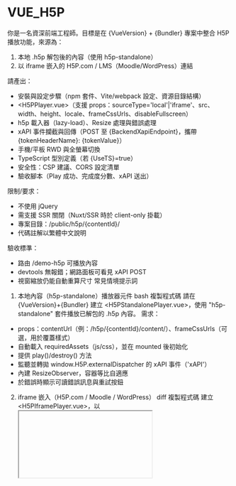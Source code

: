 # VUE_H5P
你是一名資深前端工程師。目標是在 {VueVersion} + {Bundler} 專案中整合 H5P 播放功能，來源為：
1) 本地 .h5p 解包後的內容（使用 h5p-standalone）
2) 以 iframe 嵌入的 H5P.com / LMS（Moodle/WordPress）連結

請產出：
- 安裝與設定步驟（npm 套件、Vite/webpack 設定、資源目錄結構）
- <H5PPlayer.vue>（支援 props：sourceType='local'|'iframe'、src、width、height、locale、frameCssUrls、disableFullscreen）
- h5p 載入器（lazy-load）、Resize 處理與錯誤處理
- xAPI 事件攔截與回傳（POST 至 {BackendXapiEndpoint}，攜帶 {tokenHeaderName}: {tokenValue}）
- 手機/平板 RWD 與全螢幕切換
- TypeScript 型別定義（若 {UseTS}=true）
- 安全性：CSP 建議、CORS 設定清單
- 驗收腳本（Play 成功、完成度分數、xAPI 送出）

限制/要求：
- 不使用 jQuery
- 需支援 SSR 關閉（Nuxt/SSR 時於 client-only 掛載）
- 專案目錄：/public/h5p/{contentId}/
- 代碼註解以繁體中文說明

驗收標準：
- 路由 /demo-h5p 可播放內容
- devtools 無報錯；網路面板可看見 xAPI POST
- 視窗縮放仍能自動重算尺寸
常見情境提示詞
1) 本地內容（h5p-standalone）播放器元件
bash
複製程式碼
請在 {VueVersion}+{Bundler} 建立 <H5PStandalonePlayer.vue>，使用 "h5p-standalone" 套件播放已解包的 .h5p 內容。
需求：
- props：contentUrl（例：/h5p/{contentId}/content/）、frameCssUrls（可選，用於覆蓋樣式）
- 自動載入 requiredAssets（js/css），並在 mounted 後初始化
- 提供 play()/destroy() 方法
- 監聽並轉拋 window.H5P.externalDispatcher 的 xAPI 事件（'xAPI'）
- 內建 ResizeObserver，容器等比自適應
- 於錯誤時顯示可讀錯誤訊息與重試按鈕
2) iframe 嵌入（H5P.com / Moodle / WordPress）
diff
複製程式碼
建立 <H5PIframePlayer.vue>，以 <iframe> 播放 H5P 內容：
- props：src、allowFullscreen（預設 true）
- 使用 postMessage 與內嵌內容協調高度（監聽 'resize' 類訊息）
- 暴露事件：onLoaded、onResized、onError
- 加入 IntersectionObserver，滾入可視區才載入（lazy）
- 加上 sandbox、referrerpolicy、allow 屬性最佳實務
3) xAPI 事件收集與後端回傳
pgsql
複製程式碼
製作 xAPI 事件服務（/services/xapi.ts）：
- 監聽 H5P.externalDispatcher.on('xAPI', handler)
- 解析 statement（actor/verb/object/result/context），補上 userId={CurrentUserId}、contentId、sessionId
- 以 fetch POST 到 {BackendXapiEndpoint}，headers: {'Content-Type':'application/json','{tokenHeaderName}':'{tokenValue}'}
- 提供重試與退避策略（3 次，500ms/1s/2s）
- 寫單元測試：成功/失敗/網路中斷
4) H5P Editor（前端可編輯）
diff
複製程式碼
在 {VueVersion} 專案加入 H5P Editor（h5p-editor-standalone 或對接後端）：
- <H5PEditor.vue>：可載入既有 content.json，允許編輯後匯出
- 產出保存流程：將變更後的 JSON/資產以 multipart/form-data 上傳 {BackendSaveEndpoint}
- 權限控制：僅 {AllowedRoles} 可見
- 加入 i18n（中文介面）
5) Nuxt 3 / SSR 相容
lua
複製程式碼
將 H5P 播放器封裝為 Nuxt 3 元件：
- 僅在 client-side 掛載（<client-only> 或 process.client 判斷）
- 動態 import('h5p-standalone')
- nuxt.config.ts：加入 CSP 與 asset 前綴設定
- 範例頁 /h5p/[[id]].vue
6) 手機/平板最佳化與全螢幕
diff
複製程式碼
為 H5P 播放容器添加 RWD 與全螢幕功能：
- 提供全螢幕按鈕（Fullscreen API），並在退出時恢復原尺寸
- touch 事件優化：避免滾動衝突
- 針對 iOS Safari 100vh 問題加入修正（動態計算可視高）
7) 多內容切換與快取
diff
複製程式碼
建立 <H5PContentSwitcher.vue>：
- props：contents: Array<{id, title, src|contentUrl}>
- 切換時保留上一個內容的播放進度（本地 IndexedDB）
- 使用 Service Worker 預快取主要資產（JS/CSS/圖）
- 提供搜尋/篩選（標籤、主題）
8) 自訂皮膚/樣式覆蓋
diff
複製程式碼
新增 h5p-theme.css，覆蓋 H5P 預設樣式（字體、按鈕、配色）：
- 不直接修改套件檔，使用更高優先度選擇器或 CSS vars
- 手機字體與觸控目標至少 44x44px
- 在 H5PStandalonePlayer 中支援 frameCssUrls 注入
9) 錯誤處理與回報
diff
複製程式碼
統一封裝 H5P 錯誤處理：
- 分類：資源載入失敗、初始化例外、跨網域/安全性限制
- UI 顯示錯誤碼與建議
- 自動上報 {ErrorReportEndpoint}（含 UA、路由、內容 ID、堆疊）
10) 與你的平台帳號/課程關聯
diff
複製程式碼
當播放器初始化時：
- 從 {AuthStore} 取得 userId、token
- 讀取當前課程/單元 ID（route params）
- xAPI context.extensions 帶上 {courseId, unitId, outlineId}
- 完成度 result.completion=true 時，呼叫 {BackendMarkCompleteEndpoint}
11) 內容匯入（.h5p → 解包）
diff
複製程式碼
新增管理頁：上傳 .h5p 檔，後端解包至 /public/h5p/{contentId}/
前端驗證：
- 檢查檔案大小與 mime
- 上傳進度條
- 完成後自動導向播放頁、寫入索引
12) 權限與授權防護
diff
複製程式碼
若使用 iframe 嵌入外部 H5P：
- 以簽名 URL 或短期 token 生成 src
- 設定 referrerPolicy='no-referrer'、sandbox 屬性
- 後端檢查來源 domain 白名單
除錯／最佳化專用提示詞
A) iframe 高度不自適應 / 捲軸
diff
複製程式碼
檢查並修正 H5P iframe 高度同步問題：
- 實作 postMessage 協定：子頁傳遞內容高度，父頁接收並設定 style.height
- 防抖 100ms，避免抖動
- 監聽視窗 resize 與字體變更
B) CSP/CORS 堵住載入
css
複製程式碼
列出 H5P 播放必要的 CSP 與 CORS 設定清單，並給出 Nginx/Vite devServer 範例，以允許：
- script/style/img/font/media 來源
- frame-src/child-src
- crossOrigin 資產載入策略
C) 大型內容載入過慢
diff
複製程式碼
對 H5P 資源做性能優化：
- lazy-load 第三方庫
- CDN 或 chunk 分離
- 預快取封面與首屏資源
- 壓縮圖像與移除未用資產
驗收清單 Prompt
diff
複製程式碼
為此整合撰寫 E2E 驗收清單（Playwright）：
- 能正確載入播放器頁面
- 互動 3 次後產生 xAPI statement 並成功 POST
- 視窗寬度 375/768/1280 測試均不跑版
- 斷網 5s 後恢復可自動補送 xAPI
- 退出/再次進入可恢復進度 >= 90%
後續擴充 Prompt（選用）
匯出成績單 / 進度報表
diff
複製程式碼
建立成績頁：
- 從 {BackendXapiQueryEndpoint} 取回學習者對應內容的得分、完成度、耗時
- 以表格與圖表（ECharts 或 Chart.js）呈現
- 可 CSV 匯出
與 LMS（xAPI/LRS）對接
複製程式碼
把 xAPI 事件同步到 {LRSURL}（Basic Auth 或 OAuth），加入重試與批次送出；提供環境變數設定。
